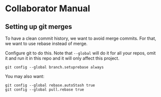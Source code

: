 # Collaborator Manual

## Setting up git merges

To have a clean commit history, we want to avoid merge commits. For that, we want to use rebase instead of merge.

Configure git to do this. Note that ```--global``` will do it for all your repos, omit it and run it in this repo and it will only affect this project.
```
git config --global branch.setuprebase always
```

You may also want:
```
git config --global rebase.autoStash true
git config --global pull.rebase true
```
